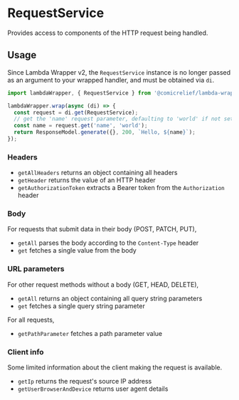 # RequestService

Provides access to components of the HTTP request being handled.

## Usage

Since Lambda Wrapper v2, the `RequestService` instance is no longer passed as an argument to your wrapped handler, and must be obtained via `di`.

```ts
import lambdaWrapper, { RequestService } from '@comicrelief/lambda-wrapper';

lambdaWrapper.wrap(async (di) => {
  const request = di.get(RequestService);
  // get the 'name' request parameter, defaulting to 'world' if not set
  const name = request.get('name', 'world');
  return ResponseModel.generate({}, 200, `Hello, ${name}`);
});
```

### Headers

- `getAllHeaders` returns an object containing all headers
- `getHeader` returns the value of an HTTP header
- `getAuthorizationToken` extracts a Bearer token from the `Authorization` header

### Body

For requests that submit data in their body (POST, PATCH, PUT),

- `getAll` parses the body according to the `Content-Type` header
- `get` fetches a single value from the body

### URL parameters

For other request methods without a body (GET, HEAD, DELETE),

- `getAll` returns an object containing all query string parameters
- `get` fetches a single query string parameter

For all requests,

- `getPathParameter` fetches a path parameter value

### Client info

Some limited information about the client making the request is available.

- `getIp` returns the request's source IP address
- `getUserBrowserAndDevice` returns user agent details
